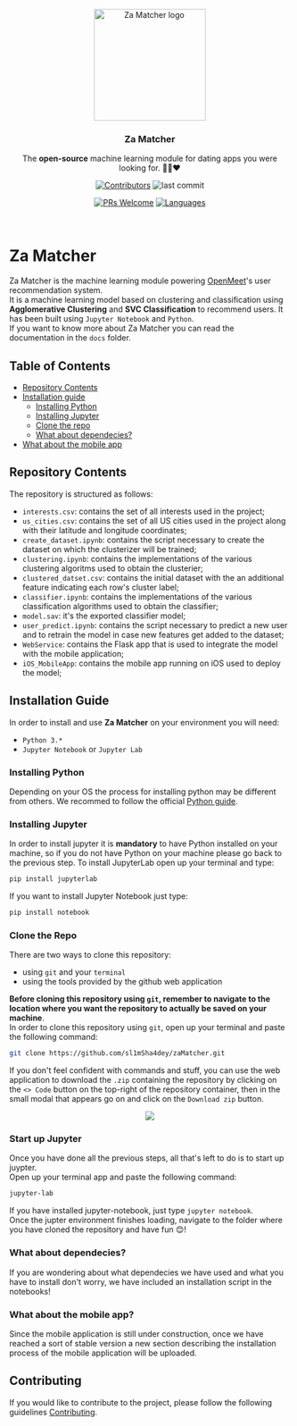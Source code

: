 
<p align="center">
    <img width="200" src="https://github.com/user-attachments/assets/74cf367e-830a-42e1-9d9e-0b4e3e6a1a44" alt="Za Matcher logo">
</p>

<h3 align="center">
 Za Matcher
</h3>

<p align="center">
 The <b>open-source</b> machine learning module for dating apps you were looking for. 🤙🏻❤️
</p>
<p align="center">
 <a href="#"><img src="https://img.shields.io/github/contributors/sl1mSha4dey/zaMatcher?style=for-the-badge" alt="Contributors"/></a>
 <img src="https://img.shields.io/github/last-commit/sl1mSha4dey/zaMatcher?style=for-the-badge" alt="last commit">
</p>
<p align="center">
 <a href="#"><img src="https://img.shields.io/badge/PRs-welcome-brightgreen?style=for-the-badge" alt="PRs Welcome"/></a>
 <a href="#"><img src="https://img.shields.io/github/languages/top/sl1mSha4dey/zaMatcher?style=for-the-badge" alt="Languages"/></a>
</p>

<br>


# Za Matcher 
Za Matcher is the machine learning module powering [OpenMeet](https://github.com/sl1mSha4dey/openMeet_Classe03)'s  user recommendation system. <br />
It is a machine learning model based on clustering and classification using **Agglomerative Clustering** and **SVC Classification** to recommend users. It has been built using `Jupyter Notebook` and `Python`. <br />
If you want to know more about Za Matcher you can read the documentation in the `docs` folder. 

## Table of Contents 
- [Repository Contents](#repository-contents)
- [Installation guide](#installation-guide)
  - [Installing Python](#installing-python)
  - [Installing Jupyter](#installing-jupyter)
  - [Clone the repo](#clone-the-repo)
  - [What about dependecies?](#what-about-dependecies)
- [What about the mobile app](#what-about-the-mobile-app)

## Repository Contents
The repository is structured as follows: 
- `interests.csv`: contains the set of all interests used in the project; 
- `us_cities.csv`: contains the set of all US cities used in the project along with their latitude and longitude coordinates; 
- `create_dataset.ipynb`: contains the script necessary to create the dataset on which the clusterizer will be trained; 
- `clustering.ipynb`: contains the implementations of the various clustering algoritms used to obtain the clusterier; 
- `clustered_datset.csv`: contains the initial dataset with the an additional feature indicating each row's cluster label; 
- `classifier.ipynb`: contains the implementations of the various classification algorithms used to obtain the classifier; 
- `model.sav`: it's the exported classifier model; 
- `user_predict.ipynb`: contains the script necessary to predict a new user and to retrain the model in case new features get added to the dataset;
- `WebService`: contains the Flask app that is used to integrate the model with the mobile application; 
- `iOS_MobileApp`: contains the mobile app running on iOS used to deploy the model; 

## Installation Guide
In order to install and use **Za Matcher** on your environment you will need: 
- `Python 3.*` 
- `Jupyter Notebook` or `Jupyter Lab` 

### Installing Python 
Depending on your OS the process for installing python may be different from others. We recommed to follow the official [Python guide](https://www.python.org/downloads/).  

### Installing Jupyter
In order to install jupyter it is **mandatory** to have Python installed on your machine, so if you do not have Python on your machine please go back to the previous step. 
To install JupyterLab open up your terminal and type: 
```bash
pip install jupyterlab
``` 
If you want to install Jupyter Notebook just type: 
```bash
pip install notebook
```

### Clone the Repo 
There are two ways to clone this repository: 
- using `git` and your `terminal`
- using the tools provided by the github web application 

**Before cloning this repository using `git`, remember to navigate to the location where you want the repository to actually be saved on your machine**. <br> In order to clone this repository using `git`, open up your terminal and paste the following command: 
```bash
git clone https://github.com/sl1mSha4dey/zaMatcher.git
```

If you don't feel confident with commands and stuff, you can use the web application to download the `.zip` containing the repository by clicking on the `<> Code` button on the top-right of the repository container, then in the small modal that appears go on and click on the `Download zip` button. <br>
<div align="center"> 
 <img src="https://user-images.githubusercontent.com/58223071/218076863-0fa25c8e-4c37-43a1-8ec4-bfb4a699b378.png" />
</div>

### Start up Jupyter 
Once you have done all the previous steps, all that's left to do is to start up juypter. <br/> 
Open up your terminal app and paste the following command: 
```bash
jupyter-lab
``` 
If you have installed jupyter-notebook, just type `jupyter notebook`. <br/>
Once the jupter environment finishes loading, navigate to the folder where you have cloned the repository and have fun :blush:!

### What about dependecies? 
If you are wondering about what dependecies we have used and what you have to install don't worry, we have included an installation script in the notebooks!

### What about the mobile app? 
Since the mobile application is still under construction, once we have reached a sort of stable version a new section describing the installation process of the mobile application will be uploaded. 

## Contributing 
If you would like to contribute to the project, please follow the following guidelines [Contributing](). 
